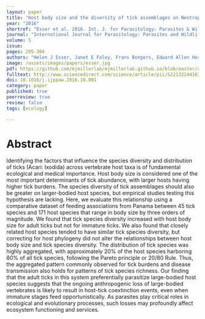 ```yaml
---
layout: paper
title: "Host body size and the diversity of tick assemblages on Neotropical vertebrates"
year: "2016"
shortref: "Esser et al. 2016. Int. J. for Parasitology: Parasites & Wildlife"
journal: "International Journal for Parasitology: Parasites and Wildlife"
volume: 5
issue:
pages: 295-304
authors: "Helen J Esser, Janet E Foley, Frans Bongers, Edward Allen Herre, Matthew J Miller, Herbert HT Prins, Patrick A Jansen"
image: /assets/images/papers/esser.jpg
pdf: https://github.com/mjmillerlab/mjmillerlab.github.io/blob/master/assets/pdfs/2016esser.pdf
fulltext: http://www.sciencedirect.com/science/article/pii/S2213224416300396
doi: 10.1016/j.ijppaw.2016.10.001
category: paper
published: true
peerreview: true
review: false
tags: [ecology]

---
```


# Abstract

Identifying the factors that influence the species diversity and distribution of ticks (Acari: Ixodida) across vertebrate host taxa is of fundamental ecological and medical importance. Host body size is considered one of the most important determinants of tick abundance, with larger hosts having higher tick burdens. The species diversity of tick assemblages should also be greater on larger-bodied host species, but empirical studies testing this hypothesis are lacking. Here, we evaluate this relationship using a comparative dataset of feeding associations from Panama between 45 tick species and 171 host species that range in body size by three orders of magnitude. We found that tick species diversity increased with host body size for adult ticks but not for immature ticks. We also found that closely related host species tended to have similar tick species diversity, but correcting for host phylogeny did not alter the relationships between host body size and tick species diversity. The distribution of tick species was highly aggregated, with approximately 20% of the host species harboring 80% of all tick species, following the Pareto principle or 20/80 Rule. Thus, the aggregated pattern commonly observed for tick burdens and disease transmission also holds for patterns of tick species richness. Our finding that the adult ticks in this system preferentially parasitize large-bodied host species suggests that the ongoing anthropogenic loss of large-bodied vertebrates is likely to result in host-tick coextinction events, even when immature stages feed opportunistically. As parasites play critical roles in ecological and evolutionary processes, such losses may profoundly affect ecosystem functioning and services.
